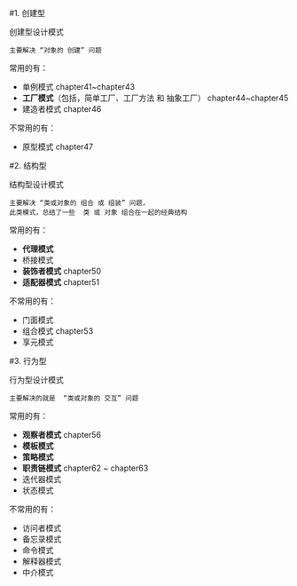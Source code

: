#1. 创建型

创建型设计模式

    主要解决 “对象的 创建” 问题

常用的有：
- 单例模式    chapter41~chapter43
- **工厂模式**（包括，简单工厂、工厂方法 和 抽象工厂） 
             chapter44~chapter45
- 建造者模式   chapter46

不常用的有：
- 原型模式    chapter47


#2. 结构型

结构型设计模式

    主要解决 “类或对象的 组合 或 组装” 问题，
    此类模式，总结了一些  类 或 对象 组合在一起的经典结构

常用的有：
- **代理模式**
- 桥接模式
- **装饰者模式** chapter50
- **适配器模式** chapter51

不常用的有：
- 门面模式
- 组合模式  chapter53
- 享元模式


#3. 行为型

行为型设计模式

    主要解决的就是  “类或对象的 交互” 问题

常用的有：
- **观察者模式**  chapter56
- **模板模式**
- **策略模式**
- **职责链模式**  chapter62 ~ chapter63
- 迭代器模式
- 状态模式

不常用的有：
- 访问者模式
- 备忘录模式
- 命令模式
- 解释器模式
- 中介模式